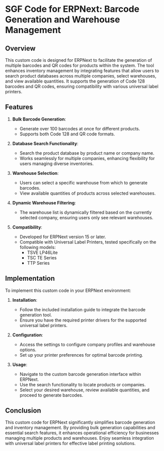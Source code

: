 # SGF Code for ERPNext: Barcode Generation and Warehouse Management

## Overview
This custom code is designed for ERPNext to facilitate the generation of multiple barcodes and QR codes for products within the system. The tool enhances inventory management by integrating features that allow users to search product databases across multiple companies, select warehouses, and view available quantities. It supports the generation of Code 128 barcodes and QR codes, ensuring compatibility with various universal label printers.

## Features

1. **Bulk Barcode Generation**: 
   - Generate over 100 barcodes at once for different products.
   - Supports both Code 128 and QR code formats.

2. **Database Search Functionality**: 
   - Search the product database by product name or company name.
   - Works seamlessly for multiple companies, enhancing flexibility for users managing diverse inventories.

3. **Warehouse Selection**:
   - Users can select a specific warehouse from which to generate barcodes.
   - View available quantities of products across selected warehouses.

4. **Dynamic Warehouse Filtering**:
   - The warehouse list is dynamically filtered based on the currently selected company, ensuring users only see relevant warehouses.

5. **Compatibility**:
   - Developed for ERPNext version 15 or later.
   - Compatible with Universal Label Printers, tested specifically on the following models:
     - TSVE LP46Lite
     - TSC TE Series
     - TTP Series

## Implementation 

To implement this custom code in your ERPNext environment:

1. **Installation**:
   - Follow the included installation guide to integrate the barcode generation tool.
   - Ensure you have the required printer drivers for the supported universal label printers.

2. **Configuration**:
   - Access the settings to configure company profiles and warehouse options.
   - Set up your printer preferences for optimal barcode printing.

3. **Usage**:
   - Navigate to the custom barcode generation interface within ERPNext.
   - Use the search functionality to locate products or companies.
   - Select your desired warehouse, review available quantities, and proceed to generate barcodes.

## Conclusion

This custom code for ERPNext significantly simplifies barcode generation and inventory management. By providing bulk generation capabilities and essential search features, it enhances operational efficiency for businesses managing multiple products and warehouses. Enjoy seamless integration with universal label printers for effective label printing solutions.

